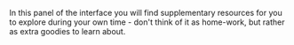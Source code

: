 In this panel of the interface you will find supplementary resources for you to explore during your own time - don't think of it as home-work, but rather as extra goodies to learn about. 

